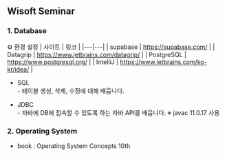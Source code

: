 ## Wisoft Seminar

### 1. Database
⚙️ 환경 설정
| 사이트 | 링크 |
|---|---|
| supabase | https://supabase.com/ |
| Datagrip | https://www.jetbrains.com/datagrip/ |
| PostgreSQL | https://www.postgresql.org/ |
| IntelliJ | https://www.jetbrains.com/ko-kr/idea/ |

- SQL <br>
\- 테이블 생성, 삭제, 수정에 대해 배웁니다.

- JDBC<br>
\- 자바에 DB에 접속할 수 있도록 하는 자바 API를 배웁니다.
※ javac 11.0.17 사용

### 2. Operating System
- book : Operating System Concepts 10th
